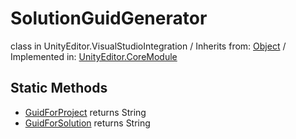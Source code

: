 # SolutionGuidGenerator
class in UnityEditor.VisualStudioIntegration
 / Inherits from: <a href="https://docs.unity3d.com/6000.0/Documentation/ScriptReference/Object.html">Object</a> / Implemented in: <a href="https://docs.unity3d.com/6000.0/Documentation/ScriptReference/UnityEditor.CoreModule.html">UnityEditor.CoreModule</a>
## Static Methods
- <a href="https://docs.unity3d.com/6000.0/Documentation/ScriptReference/SolutionGuidGenerator.GuidForProject.html">GuidForProject</a> returns String
- <a href="https://docs.unity3d.com/6000.0/Documentation/ScriptReference/SolutionGuidGenerator.GuidForSolution.html">GuidForSolution</a> returns String
